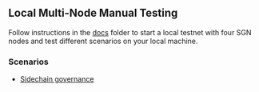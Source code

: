 ## Local Multi-Node Manual Testing

Follow instructions in the [docs](./docs) folder to start a local testnet with four SGN nodes
and test different scenarios on your local machine.

### Scenarios

- [Sidechain governance](./docs/sidechain_governance.md)
